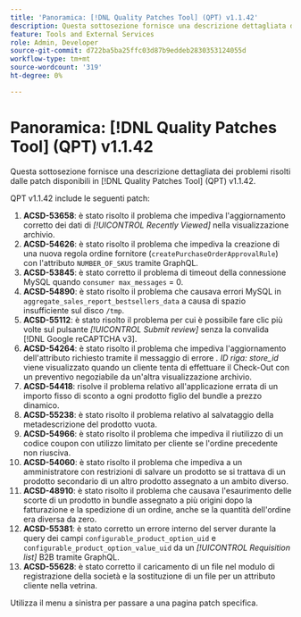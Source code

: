 ```yaml
---
title: 'Panoramica: [!DNL Quality Patches Tool] (QPT) v1.1.42'
description: Questa sottosezione fornisce una descrizione dettagliata dei problemi risolti dalle patch disponibili in  [!DNL Quality Patches Tool] (QPT) v1.1.42.
feature: Tools and External Services
role: Admin, Developer
source-git-commit: d722ba5ba25ffc03d87b9eddeb2830353124055d
workflow-type: tm+mt
source-wordcount: '319'
ht-degree: 0%

---
```


# Panoramica: [!DNL Quality Patches Tool] (QPT) v1.1.42

Questa sottosezione fornisce una descrizione dettagliata dei problemi risolti dalle patch disponibili in [!DNL Quality Patches Tool] (QPT) v1.1.42.

QPT v1.1.42 include le seguenti patch:

1. **ACSD-53658**: è stato risolto il problema che impediva l&#39;aggiornamento corretto dei dati di *[!UICONTROL Recently Viewed]* nella visualizzazione archivio.
1. **ACSD-54626**: è stato risolto il problema che impediva la creazione di una nuova regola ordine fornitore (`createPurchaseOrderApprovalRule`) con l&#39;attributo `NUMBER_OF_SKUS` tramite GraphQL.
1. **ACSD-53845**: è stato corretto il problema di timeout della connessione MySQL quando `consumer max_messages` = 0.
1. **ACSD-54890**: è stato risolto il problema che causava errori MySQL in `aggregate_sales_report_bestsellers_data` a causa di spazio insufficiente sul disco `/tmp`.
1. **ACSD-55112**: è stato risolto il problema per cui è possibile fare clic più volte sul pulsante *[!UICONTROL Submit review]* senza la convalida [!DNL Google reCAPTCHA v3].
1. **ACSD-54264**: è stato risolto il problema che impediva l&#39;aggiornamento dell&#39;attributo richiesto tramite il messaggio di errore *. ID riga: store_id* viene visualizzato quando un cliente tenta di effettuare il Check-Out con un preventivo negoziabile da un&#39;altra visualizzazione archivio.
1. **ACSD-54418**: risolve il problema relativo all&#39;applicazione errata di un importo fisso di sconto a ogni prodotto figlio del bundle a prezzo dinamico.
1. **ACSD-55238**: è stato risolto il problema relativo al salvataggio della metadescrizione del prodotto vuota.
1. **ACSD-54966**: è stato risolto il problema che impediva il riutilizzo di un codice coupon con utilizzo limitato per cliente se l&#39;ordine precedente non riusciva.
1. **ACSD-54060**: è stato risolto il problema che impediva a un amministratore con restrizioni di salvare un prodotto se si trattava di un prodotto secondario di un altro prodotto assegnato a un ambito diverso.
1. **ACSD-48910**: è stato risolto il problema che causava l&#39;esaurimento delle scorte di un prodotto in bundle assegnato a più origini dopo la fatturazione e la spedizione di un ordine, anche se la quantità dell&#39;ordine era diversa da zero.
1. **ACSD-55381**: è stato corretto un errore interno del server durante la query dei campi `configurable_product_option_uid` e `configurable_product_option_value_uid` da un *[!UICONTROL Requisition list]* B2B tramite GraphQL.
1. **ACSD-55628**: è stato corretto il caricamento di un file nel modulo di registrazione della società e la sostituzione di un file per un attributo cliente nella vetrina.

Utilizza il menu a sinistra per passare a una pagina patch specifica.
